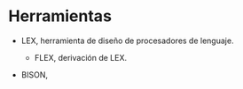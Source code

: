 # Herramientas
- LEX, herramienta de diseño de procesadores de lenguaje.
	- FLEX, derivación de LEX.

- BISON, 